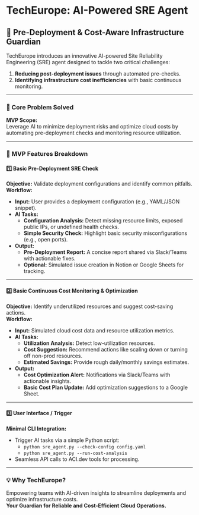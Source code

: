 # TechEurope: AI-Powered SRE Agent

## 🚀 Pre-Deployment & Cost-Aware Infrastructure Guardian

TechEurope introduces an innovative AI-powered Site Reliability Engineering (SRE) agent designed to tackle two critical challenges:
1. **Reducing post-deployment issues** through automated pre-checks.
2. **Identifying infrastructure cost inefficiencies** with basic continuous monitoring.

---

### 🌟 Core Problem Solved
**MVP Scope:**  
Leverage AI to minimize deployment risks and optimize cloud costs by automating pre-deployment checks and monitoring resource utilization.

---

### 🔧 MVP Features Breakdown

#### 1️⃣ **Basic Pre-Deployment SRE Check**
**Objective:** Validate deployment configurations and identify common pitfalls.  
**Workflow:**  
- **Input:** User provides a deployment configuration (e.g., YAML/JSON snippet).  
- **AI Tasks:**  
  - **Configuration Analysis:** Detect missing resource limits, exposed public IPs, or undefined health checks.  
  - **Simple Security Check:** Highlight basic security misconfigurations (e.g., open ports).  
- **Output:**  
  - **Pre-Deployment Report:** A concise report shared via Slack/Teams with actionable fixes.  
  - **Optional:** Simulated issue creation in Notion or Google Sheets for tracking.

---

#### 2️⃣ **Basic Continuous Cost Monitoring & Optimization**
**Objective:** Identify underutilized resources and suggest cost-saving actions.  
**Workflow:**  
- **Input:** Simulated cloud cost data and resource utilization metrics.  
- **AI Tasks:**  
  - **Utilization Analysis:** Detect low-utilization resources.  
  - **Cost Suggestion:** Recommend actions like scaling down or turning off non-prod resources.  
  - **Estimated Savings:** Provide rough daily/monthly savings estimates.  
- **Output:**  
  - **Cost Optimization Alert:** Notifications via Slack/Teams with actionable insights.  
  - **Basic Cost Plan Update:** Add optimization suggestions to a Google Sheet.

---

#### 3️⃣ **User Interface / Trigger**
**Minimal CLI Integration:**  
- Trigger AI tasks via a simple Python script:  
  - `python sre_agent.py --check-config config.yaml`  
  - `python sre_agent.py --run-cost-analysis`  
- Seamless API calls to ACI.dev tools for processing.

---

### 💡 Why TechEurope?
Empowering teams with AI-driven insights to streamline deployments and optimize infrastructure costs.  
**Your Guardian for Reliable and Cost-Efficient Cloud Operations.**